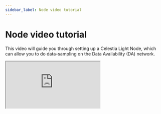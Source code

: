 ```yaml
---
sidebar_label: Node video tutorial
---
```


# Node video tutorial
<!-- markdownlint-disable MD033 -->

This video will guide you through setting up a Celestia Light Node,
which can allow you to do data-sampling on the Data Availability (DA)
network.

<div class="youtube-wrapper">
  <iframe
     class="youtube-video"
     title="Running a Celestia Light Node"
     src="https://www.youtube.com/embed/9uL3jZe4mTY"
     allowfullscreen
  >
  </iframe>
</div>
